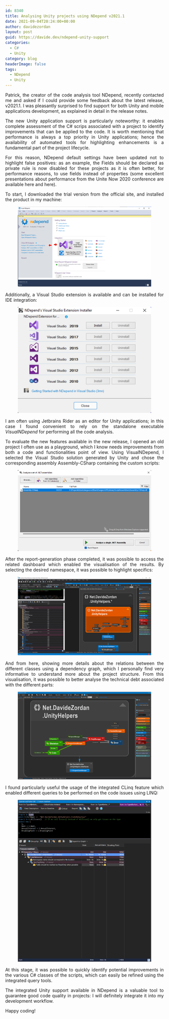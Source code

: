 ```yaml
---
id: 8340
title: Analysing Unity projects using NDepend v2021.1
date: 2021-09-04T20:24:00+00:00
author: davidezordan
layout: post
guid: https://davide.dev/ndepend-unity-support
categories:
  - C#
  - Unity
category: blog
headerImage: false
tags:
  - NDepend
  - Unity
---
```

<p style="text-align: justify;">
Patrick, the creator of the code analysis tool NDepend, recently contacted me and asked if I could provide some feedback about the latest release, v2021.1. I was pleasantly surprised to find support for both Unity and mobile applications development, as explained in detail in the release notes.
</p>

<p style="text-align: justify;">
The new Unity application support is particularly noteworthy: it enables complete assessment of the C# scrips associated with a project to identify improvements that can be applied to the code. It is worth mentioning that performance is always a top priority in Unity applications; hence the availability of automated tools for highlighting enhancements is a fundamental part of the project lifecycle.
</p>

<p style="text-align: justify;">
For this reason, NDepend default settings have been updated not to highlight false positives: as an example, the Fields should be declared as private rule is now disabled for these projects as it is often better, for performance reasons, to use fields instead of properties (some excellent presentations about performance from the Unite Now 2020 conference are available here and here).
</p>

<p style="text-align: justify;">
To start, I downloaded the trial version from the official site, and installed the product in my machine:
<figure><img src="../assets/images/posts/2021/09/NDepend2021-Image1.PNG" /></figure>
</p>

<p style="text-align: justify;">
Additionally, a Visual Studio extension is available and can be installed for IDE integration:
<figure><img src="../assets/images/posts/2021/09/NDepend2021-Image2.PNG" /></figure>
</p>

<p style="text-align: justify;">
I am often using Jetbrains Rider as an editor for Unity applications; in this case I found convenient to rely on the standalone executable <em>VisualNDepend</em> for performing all the code analysis.
</p>

<p style="text-align: justify;">
To evaluate the new features available in the new release, I opened an old project I often use as a playground, which I know needs improvements from both a code and functionalities point of view. Using VisualNDepend, I selected the Visual Studio solution generated by Unity and chose the corresponding assembly Assembly-CSharp containing the custom scripts:
<figure><img src="../assets/images/posts/2021/09/NDepend2021-Image3.PNG" /></figure>
</p>

<p style="text-align: justify;">
After the report-generation phase completed, it was possible to access the related dashboard which enabled the visualisation of the results. By selecting the desired namespace, it was possible to highlight specifics:
<figure><img src="../assets/images/posts/2021/09/NDepend2021-Image4.PNG" /></figure>
</p>

<p style="text-align: justify;">
And from here, showing more details about the relations between the different classes using a dependency graph, which I personally find very informative to understand more about the project structure. From this visualisation, it was possible to better analyse the technical debt associated with the different parts:
<figure><img src="../assets/images/posts/2021/09/NDepend2021-Image5.PNG" /></figure>
</p>

<p style="text-align: justify;">
I found particularly useful the usage of the integrated CLinq feature which enabled different queries to be performed on the code issues using LINQ:
<figure><img src="../assets/images/posts/2021/09/NDepend2021-Image6.PNG" /></figure>
</p>

<p style="text-align: justify;">
At this stage, it was possible to quickly identify potential improvements in the various C# classes of the scripts, which can easily be refined using the integrated query tools.
</p>

<p style="text-align: justify;">
The integrated Unity support available in NDepend is a valuable tool to guarantee good code quality in projects: I will definitely integrate it into my development workflow.
</p>

<p style="text-align: justify;">
Happy coding!
</p>